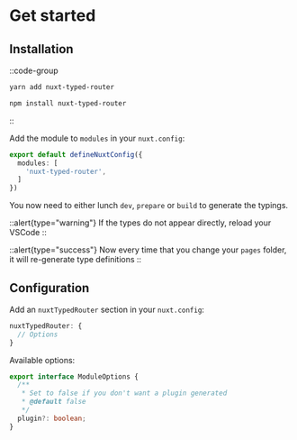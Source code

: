 # Get started

## Installation

::code-group
```bash [yarn]
yarn add nuxt-typed-router
```
```bash [npm]
npm install nuxt-typed-router
```
::

Add the module to `modules` in your `nuxt.config`:

```ts [nuxt.config.ts]
export default defineNuxtConfig({
  modules: [
    'nuxt-typed-router',
  ]
})
```

You now need to either lunch `dev`, `prepare` or `build` to generate the typings.

::alert{type="warning"}
If the types do not appear directly, reload your VSCode
::

::alert{type="success"}
Now every time that you change your `pages` folder, it will re-generate type definitions
::

## Configuration

Add an `nuxtTypedRouter` section in your `nuxt.config`:

```ts [nuxt.config.ts]
nuxtTypedRouter: {
  // Options
}
```

Available options:

```ts
export interface ModuleOptions {
  /**
   * Set to false if you don't want a plugin generated
   * @default false
   */
  plugin?: boolean;
}

```